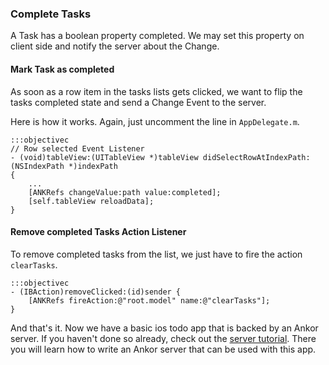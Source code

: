 ### Complete Tasks

A Task has a boolean property completed. We may set this property on client side and
notify the server about the Change.

#### Mark Task as completed

As soon as a row item in the tasks lists gets clicked, we want to flip the tasks completed state
and send a Change Event to the server.

Here is how it works. Again, just uncomment the line in `AppDelegate.m`.

    :::objectivec
    // Row selected Event Listener
    - (void)tableView:(UITableView *)tableView didSelectRowAtIndexPath:(NSIndexPath *)indexPath
    {
        ...
        [ANKRefs changeValue:path value:completed];
        [self.tableView reloadData];
    }


#### Remove completed Tasks Action Listener

To remove completed tasks from the list, we just have to fire the action `clearTasks`.

    :::objectivec
    - (IBAction)removeClicked:(id)sender {
        [ANKRefs fireAction:@"root.model" name:@"clearTasks"];
    }

And that's it. Now we have a basic ios todo app that is backed by an Ankor server.
If you haven't done so already, check out the [server tutorial][1].
There you will learn how to write an Ankor server that can be used with this app.

[1]: http://ankor.io/tutorials/server
